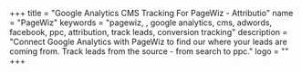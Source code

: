 +++
title = "Google Analytics CMS Tracking For PageWiz - Attributio"
name = "PageWiz"
keywords = "pagewiz, , google analytics, cms, adwords, facebook, ppc, attribution, track leads, conversion tracking"
description = "Connect Google Analytics with PageWiz to find our where your leads are coming from. Track leads from the source - from search to ppc."
logo = ""
+++

